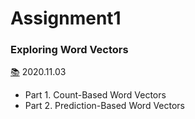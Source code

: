 # Assignment1 
### Exploring Word Vectors
[📚](https://web.stanford.edu/class/archive/cs/cs224n/cs224n.1194/assignments/a1_preview/exploring_word_vectors.html) 2020.11.03 


* Part 1. Count-Based Word Vectors
* Part 2. Prediction-Based Word Vectors
